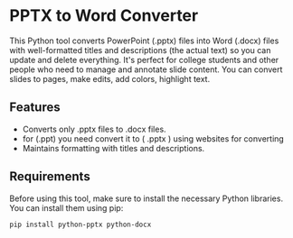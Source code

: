 # PPTX to Word Converter

This Python tool converts PowerPoint (.pptx) files into Word (.docx) files with well-formatted titles and descriptions (the actual text) so you can update and delete everything. It's perfect for college students and other people who need to manage and annotate slide content. You can convert slides to pages, make edits, add colors, highlight text.

## Features

- Converts only .pptx files to .docx files.
- for (.ppt) you need convert it to ( .pptx ) using websites for converting
- Maintains formatting with titles and descriptions.

## Requirements

Before using this tool, make sure to install the necessary Python libraries. You can install them using pip:

```bash
pip install python-pptx python-docx
